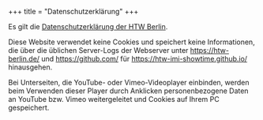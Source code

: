 +++
title = "Datenschutzerklärung"
+++

Es gilt die [Datenschutzerklärung der HTW Berlin](https://www.htw-berlin.de/datenschutz/).

Diese Website verwendet keine Cookies und speichert keine Informationen, die über die üblichen Server-Logs der Webserver unter https://htw-berlin.de/ und https://github.com/ für https://htw-imi-showtime.github.io/ hinausgehen.

Bei Unterseiten, die YouTube- oder Vimeo-Videoplayer einbinden, werden beim Verwenden dieser Player durch Anklicken personenbezogene Daten an YouTube bzw. Vimeo weitergeleitet und Cookies auf Ihrem PC gespeichert.

